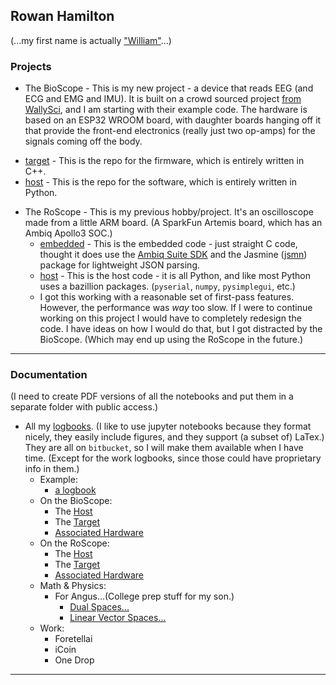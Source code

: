## Rowan Hamilton


(...my first name is actually ["William"](https://en.wikipedia.org/wiki/William_Rowan_Hamilton)...)

<!--
**rowanham/rowanham** is a ✨ _special_ ✨ repository because its `README.md` (this file) appears on your GitHub profile.

Here are some ideas to get you started:

- 🔭 I’m currently working on ...
- 🌱 I’m currently learning ...
- 👯 I’m looking to collaborate on ...
- 🤔 I’m looking for help with ...
- 💬 Ask me about ...
- 📫 How to reach me: ...
- 😄 Pronouns: ...
- ⚡ Fun fact: ...
-->

### Projects


* The BioScope - This is my new project - a device that reads EEG (and ECG and EMG and IMU). It is built on a crowd sourced project [from WallySci](https://wallysci.com), and I am starting with their example code. The hardware is based on an ESP32 WROOM board, with daughter boards hanging off it that provide the front-end electronics (really just two op-amps) for the signals coming off the body.
<!--  + [target](https://htmlpreview.github.io/?https://github.com/rowanham/BioScopeTarget) - This is the repo for the firmware, which is entirely written in C++.-->
  + [target](https://github.com/rowanham/BioScopeTarget) - This is the repo for the firmware, which is entirely written in C++.
  + [host](https://github.com/rowanham/BioScopeHost) - This is the repo for the software, which is entirely written in Python.


* The RoScope - This is my previous hobby/project. It's an oscilloscope made from a little ARM board. (A SparkFun Artemis board, which has an Ambiq Apollo3 SOC.)
  + [embedded](https://github.com/rowanham/RoScopeTarget) - This is the embedded code - just straight C code, thought it does use the [Ambiq Suite SDK](https://ambiq.com/ambiqsuite-sdk-4-3-0/) and the Jasmine ([jsmn](https://github.com/zserge/jsmn)) package for lightweight JSON parsing.
  + [host](https://github.com/rowanham/RoScopeHost) - This is the host code - it is all Python, and like most Python uses a bazillion packages. (`pyserial`, `numpy`, `pysimplegui`, etc.)
  + I got this working with a reasonable set of first-pass features. However, the performance was *way* too slow. If I were to continue working on this project I would have to completely redesign the code. I have ideas on how I would do that, but I got distracted by the BioScope. (Which may end up using the RoScope in the future.)


----


### Documentation


(I need to create PDF versions of all the notebooks and put them in a separate folder with public access.)


* All my [logbooks](https://bitbucket.org/RowanHamilton/logbooks/src/main/). (I like to use jupyter notebooks because they format nicely, they easily include figures, and they support (a subset of) LaTex.) They are all on `bitbucket`, so I will make them available when I have time. (Except for the work logbooks, since those could have proprietary info in them.)
    + Example:
        * [a logbook](https://htmlpreview.github.io/?https://bitbucket.org/RowanHamilton/logbooks/src/main/BioScopeTargetDecember2023.html)
    + On the BioScope:
        * The [Host](https://bitbucket.org/RowanHamilton/host/src/master/)
        * The [Target](https://bitbucket.org/RowanHamilton/embedded/src/develop/)
        * [Associated Hardware](https://bitbucket.org/RowanHamilton/hwtools/src/develop/)
    + On the RoScope:
        * The [Host](https://bitbucket.org/RowanHamilton/host/src/master/)
        * The [Target](https://bitbucket.org/RowanHamilton/embedded/src/develop/)
        * [Associated Hardware](https://bitbucket.org/RowanHamilton/hwtools/src/develop/)
    + Math & Physics:
        * For Angus...(College prep stuff for my son.)
            + [Dual Spaces...](https://bitbucket.org/RowanHamilton/angus/src/main/Dual%20Space%20for%20Angus.pdf)
            + [Linear Vector Spaces...](https://bitbucket.org/RowanHamilton/angus/src/main/LinearStuffForAngus.pdf)
    + Work:
        * Foretellai
        * iCoin
        * One Drop


----
